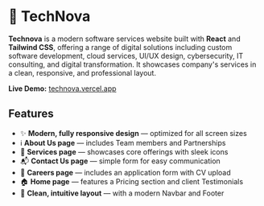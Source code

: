 # 🚀 TechNova
**Technova** is a modern software services website built with **React** and **Tailwind CSS**, offering a range of digital solutions including custom software development, cloud services, UI/UX design, cybersecurity, IT consulting, and digital transformation. It showcases company's services in a clean, responsive, and professional layout.

**Live Demo:** [technova.vercel.app](https://tech-nova-tawny.vercel.app/)

## Features

- ✨ **Modern, fully responsive design** — optimized for all screen sizes  
- ℹ️ **About Us page** — includes Team members and Partnerships  
- 💼 **Services page** — showcases core offerings with sleek icons  
- 📬 **Contact Us page** — simple form for easy communication  
- 📝 **Careers page** — includes an application form with CV upload  
- 🏠 **Home page** — features a Pricing section and client Testimonials  
- 🧭 **Clean, intuitive layout** — with a modern Navbar and Footer  

